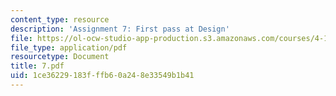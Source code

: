 ```yaml
---
content_type: resource
description: 'Assignment 7: First pass at Design'
file: https://ol-ocw-studio-app-production.s3.amazonaws.com/courses/4-125-architecture-studio-building-in-landscapes-fall-2002/1ce36229183fffb60a248e33549b1b41_7.pdf
file_type: application/pdf
resourcetype: Document
title: 7.pdf
uid: 1ce36229-183f-ffb6-0a24-8e33549b1b41
---
```

